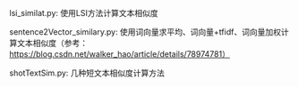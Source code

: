 lsi_similat.py:
   使用LSI方法计算文本相似度
   
sentence2Vector_similary.py:
     使用词向量求平均、词向量+tfidf、词向量加权计算文本相似度（参考：https://blog.csdn.net/walker_hao/article/details/78974781）
     
shotTextSim.py:
     几种短文本相似度计算方法
